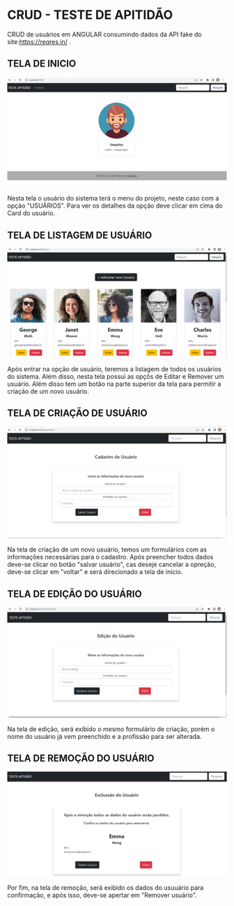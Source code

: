# CRUD - TESTE DE APITIDÃO

  CRUD de usuários em ANGULAR consumindo dados da API fake do site:https://reqres.in/ .

## TELA DE INICIO
![Tela de inicio](images-readme/inicio.png)

Nesta tela o usuário do sistema terá o menu do projeto, neste caso com a opção "USUÁRIOS". Para ver os detalhes da opção deve clicar em cima do Card do usuário.

## TELA DE LISTAGEM DE USUÁRIO
![Listagem](images-readme/lista.png)

Após entrar na opção de usuário, teremos a listagem de todos os usuários do sistema. Além disso, nesta tela possui as opçõs de Editar e Remover um usuário. Além disso tem um botão na parte superior da tela para permitir a criação de um novo usuário.

## TELA DE CRIAÇÃO DE USUÁRIO
![Tela de criação](images-readme/cadastro.png)

Na tela de criação de um novo usuário, temos um formulários com as informações necessárias para o cadastro. Após preencher todos dados deve-se clicar no botão "salvar usuário", cas deseje cancelar a opreção, deve-se clicar em "voltar" e será direcionado a tela de inicio.

## TELA DE EDIÇÃO DO USUÁRIO
![Tela de Edição](images-readme/edicao.png)

Na tela de edição, será exibido o mesmo formulário de criação, porém o nome do usuário já vem preenchido e a profissão para ser alterada.

## TELA DE REMOÇÃO DO USUÁRIO
![Tela de criação](images-readme/remocao.png)

Por fim, na tela de remoção, será exibido os dados do usuuário para confirmação, e após isso, deve-se apertar em "Remover usuário".
